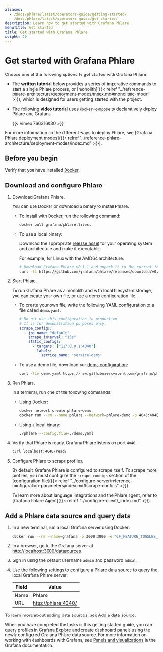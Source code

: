```yaml
---
aliases:
  - /docs/phlare/latest/operators-guide/getting-started/
  - /docs/phlare/latest/operators-guide/get-started/
description: Learn how to get started with Grafana Phlare.
menuTitle: Get started
title: Get started with Grafana Phlare
weight: 20
---
```


# Get started with Grafana Phlare

Choose one of the following options to get started with Grafana Phlare:

- The **written tutorial** below provides a series of imperative commands to start a single Phlare process, or [monolith]({{< relref "../reference-phlare-architecture/deployment-modes/index.md#monolithic-mode" >}}), which is designed for users getting started with the project.

- The following **video tutorial** uses [`docker-compose`](https://github.com/grafana/phlare/tree/main/tools/docker-compose) to declaratively deploy Phlare and Grafana.

  {{< vimeo 766316030 >}}

For more information on the different ways to deploy Phlare, see [Grafana Phlare deployment modes]({{< relref "../reference-phlare-architecture/deployment-modes/index.md" >}}).

## Before you begin

Verify that you have installed [Docker](https://docs.docker.com/engine/install/).

## Download and configure Phlare

1. Download Grafana Phlare.

    You can use Docker or download a binary to install Phlare.

    - To install with Docker, run the following command:

      ```bash
      docker pull grafana/phlare:latest
        ```

    - To use a local binary:

      Download the appropriate [release asset](https://github.com/grafana/phlare/releases/latest) for your operating system and architecture and make it executable.

      For example, for Linux with the AMD64 architecture:

      ```bash
      # Download Grafana Phlare v0.1.1 and unpack it to the current folder
      curl -fL https://github.com/grafana/phlare/releases/download/v0.1.1/phlare_0.1.1_linux_amd64.tar.gz | tar xvz
      ```

1. Start Phlare.

    To run Grafana Phlare as a monolith and with local filesystem storage, you can create your own file, or use a demo configuration file.

    - To create your own file, write the following YAML configuration to a file called `demo.yaml`:

      ```yaml
      # Do not use this configuration in production.
      # It is for demonstration purposes only.
      scrape_configs:
        - job_name: "default"
          scrape_interval: "15s"
          static_configs:
            - targets: ["127.0.0.1:4040"]
              labels:
                service_name: "service-demo"
      ```

    - To use a demo file, download our [demo configuration](https://raw.githubusercontent.com/grafana/phlare/main/cmd/phlare/phlare.yaml):

      ```bash
      curl -fLo demo.yaml https://raw.githubusercontent.com/grafana/phlare/main/cmd/phlare/phlare.yaml
      ```

1. Run Phlare.

    In a terminal, run one of the following commands:

      - Using Docker:

        ```bash
        docker network create phlare-demo
        docker run --rm --name phlare --network=phlare-demo -p 4040:4040 --volume "$(pwd)"/demo.yaml:/etc/phlare/demo.yaml grafana/phlare:latest --config.file=/etc/phlare/demo.yaml
        ```

      - Using a local binary:

        ```bash
        ./phlare --config.file=./demo.yaml
        ```

1. Verify that Phlare is ready. Grafana Phlare listens on port `4040`.

      ```bash
      curl localhost:4040/ready
      ```

1. Configure Phlare to scrape profiles.

    By default, Grafana Phlare is configured to scrape itself.
    To scrape more profiles, you must configure the `scrape_configs` section of the [configuration file]({{< relref "../configure-server/reference-configuration-parameters/index.md#scrape-configs" >}}).

    To learn more about language integrations and the Phlare agent, refer to [Grafana Phlare Agent]({{< relref "../configure-client/_index.md" >}}).

## Add a Phlare data source and query data

1. In a new terminal, run a local Grafana server using Docker:

    ```bash
    docker run --rm --name=grafana -p 3000:3000 -e "GF_FEATURE_TOGGLES_ENABLE=flameGraph" --network=phlare-demo grafana/grafana:main
    ```

1. In a browser, go to the Grafana server at [http://localhost:3000/datasources](http://localhost:3000/datasources).

1. Sign in using the default username `admin` and password `admin`.

1. Use the following settings to configure a Phlare data source to query the local Grafana Phlare server:

   | Field | Value                                                                |
   | ----- | -------------------------------------------------------------------- |
   | Name  | Phlare                                                               |
   | URL   | [http://phlare:4040/](http://phlare:4040/) |

  To learn more about adding data sources, see [Add a data source](/docs/grafana/latest/datasources/add-a-data-source/).

When you have completed the tasks in this getting started guide, you can query profiles in [Grafana Explore](/docs/grafana/latest/explore/)
and create dashboard panels using the newly configured Grafana Phlare data source. For more information on working with dashboards with Grafana, see [Panels and visualizations](/docs/grafana/latest/panels-visualizations/) in the Grafana documentation.
